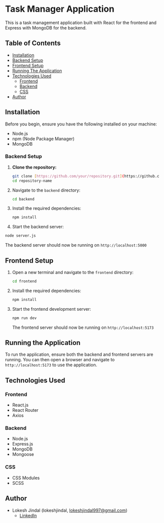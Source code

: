 # Task Manager Application

This is a task management application built with React for the frontend and Express with MongoDB for the backend.

## Table of Contents

- [Installation](#installation)
- [Backend Setup](#backend-setup)
- [Frontend Setup](#frontend-setup)
- [Running The Application](#running-the-application)
- [Technologies Used](#technologies-used)
  - [Frontend](#frontend)
  - [Backend](#backend)
  - [CSS](#css)
- [Author](#author)

## Installation

Before you begin, ensure you have the following installed on your machine:

- Node.js
- npm (Node Package Manager)
- MongoDB

### Backend Setup

1. **Clone the repository:**

   ```bash
   git clone [https://github.com/your/repository.git](https://github.com/lokesh0408/Task-Management-PedalStart.git)
   cd repository-name
   ```

2. Navigate to the `backend` directory:
   ```bash
   cd backend
   ```

3. Install the required dependencies:
   ```bash
   npm install
   ```

4.  Start the backend server:
   ```bash
   node server.js
   ```
   The backend server should now be running on `http://localhost:5000`

## Frontend Setup

1. Open a new terminal and navigate to the `frontend` directory:
   ```bash
   cd frontend
   ```

2. Install the required dependencies:
   ```bash
   npm install
   ```

3. Start the frontend development server:
   ```bash
   npm run dev
   ```
   The frontend server should now be running on `http://localhost:5173`

## Running the Application

To run the application, ensure both the backend and frontend servers are running. You can then open a browser and navigate to `http://localhost:5173` to use the application.

## Technologies Used

### Frontend

- React.js
- React Router
- Axios

### Backend

- Node.js
- Express.js
- MongoDB
- Mongoose

### CSS

- CSS Modules
- SCSS


## Author

- Lokesh Jindal (lokeshjindal, lokeshjindal997@gmail.com)
  - [LinkedIn](https://www.linkedin.com/in/lokesh-kumar04/)
